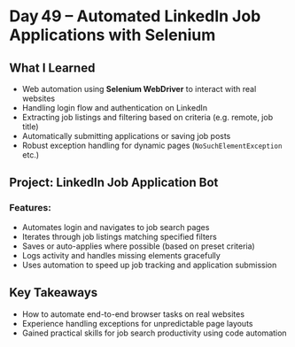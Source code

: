 # Day 49 – Automated LinkedIn Job Applications with Selenium

## What I Learned
- Web automation using **Selenium WebDriver** to interact with real websites
- Handling login flow and authentication on LinkedIn
- Extracting job listings and filtering based on criteria (e.g. remote, job title)
- Automatically submitting applications or saving job posts
- Robust exception handling for dynamic pages (`NoSuchElementException` etc.)

## Project: LinkedIn Job Application Bot
### Features:
- Automates login and navigates to job search pages
- Iterates through job listings matching specified filters
- Saves or auto-applies where possible (based on preset criteria)
- Logs activity and handles missing elements gracefully
- Uses automation to speed up job tracking and application submission

## Key Takeaways
- How to automate end-to-end browser tasks on real websites
- Experience handling exceptions for unpredictable page layouts
- Gained practical skills for job search productivity using code automation
